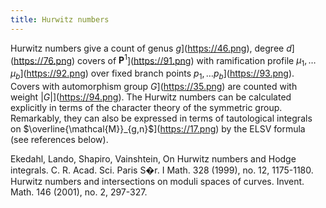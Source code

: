 ```yaml
---
title: Hurwitz numbers
---
```


Hurwitz numbers give a count of genus $g$](https://46.png), degree $d$](https://76.png) covers of $\mathbf{P}^{1}$](https://91.png) with ramification profile $\mu_{1},\dots \mu_{b}$](https://92.png) over fixed branch points $p_{1},\dots p_{b}$](https://93.png). Covers with automorphism group $G$](https://35.png) are counted with weight $\vert G\vert$](https://94.png). The Hurwitz numbers can be calculated explicitly in terms of the character theory of the symmetric group. Remarkably, they can also be expressed in terms of tautological integrals on $\overline{\mathcal{M}}_{g,n}$](https://17.png) by the ELSV formula (see references below).

Ekedahl, Lando, Shapiro, Vainshtein, On Hurwitz numbers and Hodge integrals. C. R. Acad. Sci. Paris S�r. I Math. 328 (1999), no. 12, 1175-1180.  
Hurwitz numbers and intersections on moduli spaces of curves. Invent. Math. 146 (2001), no. 2, 297-327.
